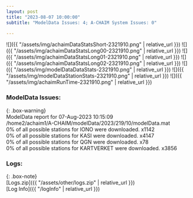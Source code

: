 ```yaml
---
layout: post
title: "2023-08-07 10:00:00"
subtitle: "ModelData Issues: 4; A-CHAIM System Issues: 0"

---
```


![]({{ "/assets/img/achaimDataStatsShort-2321910.png" | relative_url }})
![]({{ "/assets/img/achaimDataStatsLong00-2321910.png" | relative_url }})
![]({{ "/assets/img/achaimDataStatsLong01-2321910.png" | relative_url }})
![]({{ "/assets/img/achaimDataStatsLong02-2321910.png" | relative_url }})
![]({{ "/assets/img/modelDataDataStats-2321910.png" | relative_url }})
![]({{ "/assets/img/modelDataStationStats-2321910.png" | relative_url }})
![]({{ "/assets/img/achaimRunTime-2321910.png" | relative_url }})


### ModelData Issues:  
  
{: .box-warning}  
 ModelData report for 07-Aug-2023 10:15:09   
 /home2/achaim1/A-CHAIM/modelData/2023/219/10/modelData.mat   
 0% of all possible stations for IONO were downloaded. x1142   
 0% of all possible stations for KASI were downloaded. x4147   
 0% of all possible stations for QGN were downloaded. x78   
 0% of all possible stations for KARTVERKET were downloaded. x3856   
  


### Logs:  
  
{: .box-note}  
[Logs.zip]({{ "/assets/other/logs.zip" | relative_url }})  
[Log Info]({{ "/logInfo" | relative_url }})  
